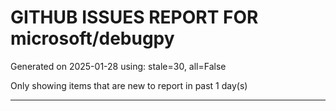 
# GITHUB ISSUES REPORT FOR microsoft/debugpy


Generated on 2025-01-28 using: stale=30, all=False


Only showing items that are new to report in past 1 day(s)


---




















